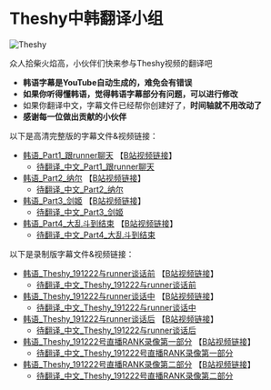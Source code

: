 # Theshy中韩翻译小组

![Theshy](https://github.com/J1uT0ng/Theshy-translate-group/blob/master/images/Theshy.jpg)  

众人拾柴火焰高，小伙伴们快来参与Theshy视频的翻译吧
* **韩语字幕是YouTube自动生成的，难免会有错误**
* **如果你听得懂韩语，觉得韩语字幕部分有问题，可以进行修改**
* 如果你翻译中文，字幕文件已经帮你创建好了，**时间轴就不用改动了**
* **感谢每一位做出贡献的小伙伴**


以下是高清完整版的字幕文件&视频链接：

* [韩语_Part1_跟runner聊天](韩语_Part1_跟runner聊天.srt) 【[B站视频链接](https://www.bilibili.com/video/av80337931?p=1)】 
    - [待翻译_中文_Part1_跟runner聊天](待翻译_中文_Part1_跟runner聊天.srt) 
* [韩语_Part2_纳尔](韩语_Part2_纳尔.srt) 【[B站视频链接](https://www.bilibili.com/video/av80337931?p=2)】 
    - [待翻译_中文_Part2_纳尔](待翻译_中文_Part2_纳尔.srt) 
* [韩语_Part3_剑姬](韩语_Part3_剑姬.srt) 【[B站视频链接](https://www.bilibili.com/video/av80337931?p=3)】 
    - [待翻译_中文_Part3_剑姬](待翻译_中文_Part3_剑姬.srt) 
* [韩语_Part4_大乱斗到结束](韩语_Part4_大乱斗到结束.srt) 【[B站视频链接](https://www.bilibili.com/video/av80337931?p=4)】 
    - [待翻译_中文_Part4_大乱斗到结束](待翻译_中文_Part4_大乱斗到结束.srt) 

以下是录制版字幕文件&视频链接：

* [韩语_Theshy_191222与runner谈话前](韩语_Theshy_191222与runner谈话前.srt) 【[B站视频链接](https://www.bilibili.com/video/av80300551/)】
    - [待翻译_中文_Theshy_191222与runner谈话前](待翻译_中文_Theshy_191222与runner谈话前.srt) 
* [韩语_Theshy_191222与runner谈话中](韩语_Theshy_191222与runner谈话中.srt) 【[B站视频链接](https://www.bilibili.com/video/av80288979/)】 
    - [待翻译_中文_Theshy_191222与runner谈话中](待翻译_中文_Theshy_191222与runner谈话中.srt) 
* [韩语_Theshy_191222与runner谈话后](韩语_Theshy_191222与runner谈话后.srt) 【[B站视频链接](https://www.bilibili.com/video/av80288275/)】 
    - [待翻译_中文_Theshy_191222与runner谈话后](待翻译_中文_Theshy_191222与runner谈话后.srt) 
* [韩语_Theshy_191222号直播RANK录像第一部分](韩语_Theshy_191222号直播RANK录像第一部分.srt) 【[B站视频链接](https://www.bilibili.com/video/av80301401/)】 
    - [待翻译_中文_Theshy_191222号直播RANK录像第一部分](待翻译_中文_Theshy_191222号直播RANK录像第一部分.srt) 
* [韩语_Theshy_191222号直播RANK录像第二部分](韩语_Theshy_191222号直播RANK录像第二部分.srt) 【[B站视频链接](https://www.bilibili.com/video/av80277834/)】 
    - [待翻译_中文_Theshy_191222号直播RANK录像第二部分](待翻译_中文_Theshy_191222号直播RANK录像第二部分.srt) 


